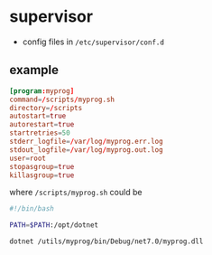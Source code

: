 # supervisor

- config files in `/etc/supervisor/conf.d`

## example

```conf
[program:myprog]
command=/scripts/myprog.sh
directory=/scripts
autostart=true
autorestart=true
startretries=50
stderr_logfile=/var/log/myprog.err.log
stdout_logfile=/var/log/myprog.out.log
user=root
stopasgroup=true
killasgroup=true
```

where `/scripts/myprog.sh` could be

```sh
#!/bin/bash

PATH=$PATH:/opt/dotnet

dotnet /utils/myprog/bin/Debug/net7.0/myprog.dll
```